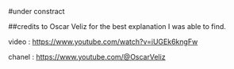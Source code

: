 #under constract


##credits to Oscar Veliz for the best explanation I was able to find. 

video : https://www.youtube.com/watch?v=iUGEk6kngFw 

chanel : https://www.youtube.com/@OscarVeliz